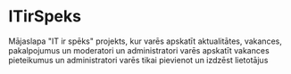 # ITirSpeks
Mājaslapa "IT ir spēks" projekts, kur varēs apskatīt aktualitātes, vakances, pakalpojumus un moderatori un administratori varēs apskatīt vakances pieteikumus un administratori varēs tikai pievienot un izdzēst lietotājus
